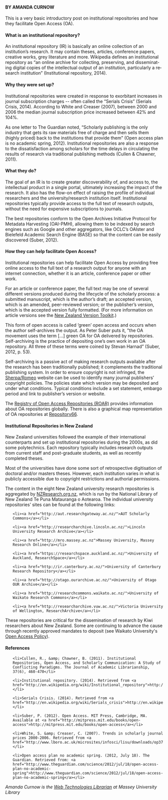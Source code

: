 <html><body><h4>BY AMANDA CURNOW</h4>

This is a very basic introductory post on institutional repositories and how they facilitate Open Access (OA).

<h4>What is an institutional repository?</h4>

An institutional repository (IR) is basically an online collection of an institution’s research. It may contain theses, articles, conference papers, creative works, grey literature and more. Wikipedia defines an institutional repository as “<span lang="en">an online archive for collecting, preserving, and disseminating digital copies of the intellectual output of an institution, particularly a research institution” (</span><span lang="en">Institutional repository,</span><span lang="en"> 2014).</span>

<h4>Why they were set up?</h4>

Institutional repositories were created in response to exorbitant increases in journal subscription charges -- often called the “Serials Crisis” (Serials Crisis, 2014). According to White and Creaser (2007), between 2000 and 2006 the median journal subscription price increased between 42% and 104%.



As one letter to The Guardian noted, “Scholarly publishing is the only industry that gets its raw materials free of charge and then sells them (highly priced) back to the institutions that provide them” (Open access plan is no academic spring, 2012). Institutional repositories are also a response to the dissatisfaction among scholars for the time delays in circulating the results of research via traditional publishing methods (Cullen &amp; Chawner, 2011).

<h4>What they do?</h4>

The goal of an IR is to create greater discoverability of, and access to, the intellectual product in a single portal, ultimately increasing the impact of the research. It also has the flow-on effect of raising the profile of individual researchers and the university/research institution itself. Institutional repositories typically provide access to the full text of research outputs, without the need for expensive subscriptions to journals.



The best repositories conform to the Open Archives Initiative Protocol for Metadata Harvesting (OAI-PMH), allowing them to be indexed by search engines such as Google and other aggregators, like OCLC’s OAIster and Bielefeld Academic Search Engine (BASE) so that the content can be easily discovered (Suber, 2012).

<h4>How they can help facilitate Open Access?</h4>

Institutional repositories can help facilitate Open Access by providing free online access to the full text of a research output for anyone with an internet connection, whether it is an article, conference paper or other work.



For an article or conference paper, the full text may be one of several different versions produced during the lifecycle of the scholarly process: a submitted manuscript, which is the author’s draft; an accepted version, which is an amended, peer-reviewed version; or the publisher’s version, which is the accepted version fully formatted. (For more information on article versions see the <a href="http://www.library.aut.ac.nz/?a=124795">New Zealand Version Toolkit</a>.)



This form of open access is called ‘green’ open access and occurs when the author self-archives the output. As Peter Suber puts it, "the OA movement uses the term […] green OA for OA delivered by repositories. Self-archiving is the practice of depositing one’s own work in an OA repository. All three of these terms were coined by Stevan Harnad” (Suber, 2012, p. 53).



Self-archiving is a passive act of making research outputs available after the research has been traditionally published; it complements the traditional publishing system. In order to ensure copyright is not infringed, the <a href="http://www.sherpa.ac.uk/romeo/">Sherpa/Romeo</a> website can be used to identify many journal publishers’ copyright policies. The policies state which version may be deposited and under what conditions. Typical conditions include a set statement, embargo period and link to publisher’s version or website.



The <a href="http://roar.eprints.org/">Registry of Open Access Repositories (ROAR)</a> provides information about OA repositories globally. There is also a graphical map representation of OA repositories at <a href="http://maps.repository66.org/">Repository66</a>.

<h4>Institutional Repositories in New Zealand</h4>

New Zealand universities followed the example of their international counterparts and set up institutional repositories during the 2000s, as did some polytechnics. Each repository typically includes research outputs from current staff and post-graduate students, as well as recently completed theses.



Most of the universities have done some sort of retrospective digitisation of doctoral and/or masters theses. However, each institution varies in what is publicly accessible due to copyright restrictions and authorial permissions.



The content in the eight New Zealand university research repositories is aggregated by <a href="http://nzresearch.org.nz/">NZResearch.org.nz</a>, which is run by the National Library of New Zealand Te Puna Matauranga o Aotearoa. The individual university repositories’ sites can be found at the following links:

<ul>

	<li><a href="http://aut.researchgateway.ac.nz/">AUT Scholarly Commons</a></li>

	<li><a href="http://researcharchive.lincoln.ac.nz/">Lincoln University Research Archive</a></li>

	<li><a href="http://mro.massey.ac.nz">Massey University, Massey Research Online</a></li>

	<li><a href="https://researchspace.auckland.ac.nz/">University of Auckland, ResearchSpace</a></li>

	<li><a href="http://ir.canterbury.ac.nz/">University of Canterbury Research Repository</a></li>

	<li><a href="http://otago.ourarchive.ac.nz/">University of Otago OUR Archive</a></li>

	<li><a href="http://researchcommons.waikato.ac.nz/">University of Waikato Research Commons</a></li>

	<li><a href="http://researcharchive.vuw.ac.nz/">Victoria University of Wellington, ResearchArchive</a></li>

</ul>

<p class="western" style="margin-bottom: 0cm;">These repositories are critical for the dissemination of research by Kiwi researchers about New Zealand. Some are continuing to advance the cause through recently approved mandates to deposit (see Waikato University's <a href="http://www.waikato.ac.nz/open-access/%20" target="_blank">Open Access Policy</a>).</p>



<h4>References</h4>

<ul>

	<li>Cullen, R., &amp; Chawner, B. (2011). Institutional Repositories, Open Access, and Scholarly Communication: A Study of Conflicting Paradigms. The Journal of Academic Librarianship, 37(6), 460-470</li>

	<li>Institutional repository. (2014). Retrieved from <a href="http://en.wikipedia.org/wiki/Institutional_repository">http://en.wikipedia.org/wiki/Institutional_repository</a></li>

	<li>Serials Crisis. (2014). Retrieved from <a href="http://en.wikipedia.org/wiki/Serials_crisis">http://en.wikipedia.org/wiki/Serials_crisis</a></li>

	<li>Suber, P. (2012). Open Access. MIT Press, Cambridge, MA. Available at <a href="http://mitpress.mit.edu/books/open-access">http://mitpress.mit.edu/books/open-access</a></li>

	<li>White, S. &amp; Creaser, C. (2007). Trends in scholarly journal prices 2000-2006. Retrieved from <a href="http://www.lboro.ac.uk/microsites/infosci/lisu/downloads/op37.pdf">http://www.lboro.ac.uk/microsites/infosci/lisu/downloads/op37.pdf</a></li>

	<li>Open access plan no academic spring. (2012, July 18). The Guardian. Retrieved from: <a href="http://www.theguardian.com/science/2012/jul/18/open-access-plan-no-academic-spring">http://www.theguardian.com/science/2012/jul/18/open-access-plan-no-academic-spring</a></li>

</ul>

<em>Amanda Curnow is the <a href="http://www.massey.ac.nz/massey/expertise/profile.cfm?stref=960040" target="_blank">Web Technologies Librarian</a> at Massey University Library</em></body></html>